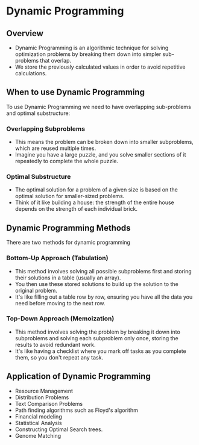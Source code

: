 # Dynamic Programming

## Overview
- Dynamic Programming is an algorithmic technique for solving optimization problems by breaking them down into simpler sub-problems that overlap.
- We store the previously calculated values in order to avoid repetitive calculations.


## When to use Dynamic Programming
To use Dynamic Programming we need to have overlapping sub-problems and optimal substructure:

### Overlapping Subproblems
- This means the problem can be broken down into smaller subproblems, which are reused multiple times.
- Imagine you have a large puzzle, and you solve smaller sections of it repeatedly to complete the whole puzzle.

### Optimal Substructure
- The optimal solution for a problem of a given size is based on the optimal solution for smaller-sized problems.
- Think of it like building a house: the strength of the entire house depends on the strength of each individual brick.


## Dynamic Programming Methods
There are two methods for dynamic programming

### Bottom-Up Approach (Tabulation)
- This method involves solving all possible subproblems first and storing their solutions in a table (usually an array).
- You then use these stored solutions to build up the solution to the original problem.
- It's like filling out a table row by row, ensuring you have all the data you need before moving to the next row.

### Top-Down Approach (Memoization)
- This method involves solving the problem by breaking it down into subproblems and solving each subproblem only once, storing the results to avoid redundant work.
- It's like having a checklist where you mark off tasks as you complete them, so you don't repeat any task.


## Application of Dynamic Programming
- Resource Management
- Distribution Problems
- Text Comparison Problems
- Path finding algorithms such as Floyd's algorithm
- Financial modeling
- Statistical Analysis
- Constructing Optimal Search trees.
- Genome Matching


